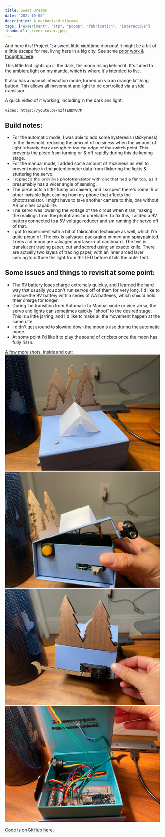 ```yaml
---
title: Sweet Dreams
date: "2021-10-05"
description: A mechanized diorama
tags: ["experiment", "itp", "pcomp", "fabrication", "interactive"]
thumbnail: ./tent-cover.jpeg
---
```

And here it is! Project 1; a sweet little nighttime diorama! It might be a bit of a little escape for me, living here in a big city. See some [prior work & thoughts here](https://www.leiac.me/2021/2021-09-28_PCOMP-Week-3/).

This little tent lights up in the dark, the moon rising behind it. It's tuned to the ambient light on my mantle, which is where it's intended to live.

It also has a manual interaction mode, turned on via an orange latching button. This allows all movement and light to be controlled via a slide transistor.

A quick video of it working, including in the dark and light.

`video: https://youtu.be/nzfTEQDWv7M`

## Build notes:

- For the automatic mode, I was able to add some hysteresis (stickyness) to the threshold, reducing the amount of noisiness when the amount of light is barely dark enough to toe the edge of the switch point. This prevents the piece from turning on & off rapidly during this darkening stage.
- For the manual mode, I added some amount of stickiness as well to prevent noise in the potentiometer data from flickering the lights & stuttering the servo.
- I replaced the previous phototransistor with one that had a flat top, as it presumably has a wider angle of sensing.
- The piece acts a little funny on camera, and I suspect there's some IR or other invisible light coming from my phone that affects the phototransistor. I might have to take another camera to this, one without AR or other capability.
- The servo was lowering the voltage of the circuit when it ran, making the readings from the phototransitor unreliable. To fix this, I added a 9V battery connected to a 5V voltage reducer and am running the servo off of that.
- I got to experiment with a bit of fabrication technique as well, which I'm quite proud of. The box is salvaged packaging primed and spraypainted. Trees and moon are salvaged and laser-cut cardboard. The tent is translucent tracing paper, cut and scored using an exacto knife. There are actually two layers of tracing paper, with an inner arced layer serving to diffuse the light from the LED before it hits the outer tent.

## Some issues and  things to revisit at some point:

- The 9V battery loses charge extremely quickly, and I learned the hard way that usually you don't run servos off of them for very long. I'd like to replace the 9V battery with a series of AA batteries, which should hold their charge for longer.
- During the transition from Automatic to Manual mode or vice versa, the servo and lights can sometimes quickly "shoot" to the desired stage. This is a little jarring, and I'd like to make all the movement happen at the same rate.
- I didn't get around to slowing down the moon's rise during the automatic mode.
- At some point I'd like it to play the sound of crickets once the moon has fully risen.


A few more shots, inside and out:
![outside shot](./glamor-shot.jpg)
![side with buttons](./buttons_side_view.jpg)
![backside](./motor_back_view.jpg)
![inside the box](./inside_box.jpg)

[Code is on GitHub here.](https://github.com/leils/PCOMP_Fall_2021/blob/main/slide-pot-scene/slide-pot-scene.ino)
